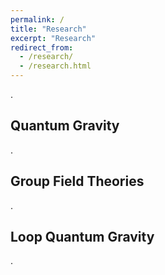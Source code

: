 ```yaml
---
permalink: /
title: "Research"
excerpt: "Research"
redirect_from: 
  - /research/
  - /research.html
---
```


.

<h2 id="active">
Quantum Gravity
</h2>

.

<h2 id="active">
Group Field Theories
</h2>

.

<h2 id="active">
Loop Quantum Gravity
</h2>

.
